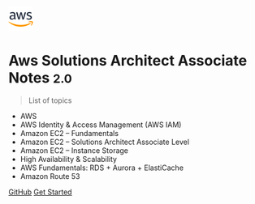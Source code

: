<!-- _coverpage.md -->

![logo](favicon.ico)

# Aws Solutions Architect Associate Notes <small>2.0</small>

> List of topics

- AWS
- AWS Identity & Access Management (AWS IAM)
- Amazon EC2 – Fundamentals
- Amazon EC2 – Solutions Architect Associate Level
- Amazon EC2 – Instance Storage
- High Availability & Scalability
- AWS Fundamentals: RDS + Aurora + ElastiCache
- Amazon Route 53

[GitHub](https://github.com/asifvora/aws-solutions-architect-associate-notes)
[Get Started](#aws-solutions-architect-associate-notes)
